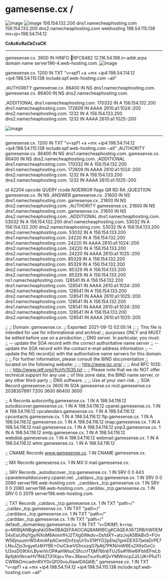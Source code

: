 # gamesense.cx /
![image](https://user-images.githubusercontent.com/65768277/132971900-6e7ba821-3f90-41dc-bdb8-f4c4b77d4765.png)
![image](https://user-images.githubusercontent.com/65768277/132971944-b46e7174-e435-4d84-8fce-57b0ca3a75f9.png)
156.154.132.200 dns1.namecheaphosting.com
156.154.133.200 dns2.namecheaphosting.com
webhosting 198.54.115.138 mx+ip=198.54.114.12

****CrAcKcRaCkCraCK****
***********************
gamesense.cx. 3600 IN HINFO RFC8482
12.116.54.198.in-addr.arpa domain name server196-4.web-hosting.com.
![image](https://user-images.githubusercontent.com/65768277/132970006-27277661-2cf4-4d3a-a682-16b6c8f05ba3.png)

gamesense.cx. 1200 IN TXT "v=spf1 +a +mx +ip4:198.54.114.12 +ip4:198.54.115.138 include:spf.web-hosting.com ~all"

;AUTHORITY
gamesense.cx. 86400 IN NS dns1.namecheaphosting.com.
gamesense.cx. 86400 IN NS dns2.namecheaphosting.com.

;ADDITIONAL
dns1.namecheaphosting.com. 170332 IN A 156.154.132.200
dns1.namecheaphosting.com. 172609 IN AAAA 2610:a1:1024::200
dns2.namecheaphosting.com. 1232 IN A 156.154.133.200
dns2.namecheaphosting.com. 1232 IN AAAA 2610:a1:1025::200

![image](https://user-images.githubusercontent.com/65768277/132969899-a4745506-d476-4df9-a4f0-51e66553f154.png)


----------------------------------------------------------------------------------------------------------------------------------------------------------------------------------------------------------------------------------------------------------------------------------------------------------------------------------------------------------------------
gamesense.cx. 1200 IN TXT "v=spf1 +a +mx +ip4:198.54.114.12 +ip4:198.54.115.138 include:spf.web-hosting.com ~all"
;AUTHORITY
gamesense.cx. 86400 IN NS dns1.namecheaphosting.com.
gamesense.cx. 86400 IN NS dns2.namecheaphosting.com.
;ADDITIONAL
dns1.namecheaphosting.com. 170332 IN A 156.154.132.200
dns1.namecheaphosting.com. 172609 IN AAAA 2610:a1:1024::200
dns2.namecheaphosting.com. 1232 IN A 156.154.133.200
dns2.namecheaphosting.com. 1232 IN AAAA 2610:a1:1025::200

id 42204
opcode QUERY
rcode NOERROR
flags QR RD RA
;QUESTION
gamesense.cx. IN NS
;ANSWER
gamesense.cx. 21600 IN NS dns1.namecheaphosting.com.
gamesense.cx. 21600 IN NS dns2.namecheaphosting.com.
;AUTHORITY
gamesense.cx. 21600 IN NS dns1.namecheaphosting.com.
gamesense.cx. 21600 IN NS dns2.namecheaphosting.com.
;ADDITIONAL
dns1.namecheaphosting.com. 53032 IN A 156.154.132.200
dns1.namecheaphosting.com. 53032 IN A 156.154.132.200
dns2.namecheaphosting.com. 53032 IN A 156.154.133.200
dns2.namecheaphosting.com. 53032 IN A 156.154.133.200
dns1.namecheaphosting.com. 24220 IN A 156.154.132.200
dns1.namecheaphosting.com. 24220 IN AAAA 2610:a1:1024::200
dns2.namecheaphosting.com. 24220 IN A 156.154.133.200
dns2.namecheaphosting.com. 24220 IN AAAA 2610:a1:1025::200
dns1.namecheaphosting.com. 85329 IN A 156.154.132.200
dns1.namecheaphosting.com. 85329 IN A 156.154.132.200
dns2.namecheaphosting.com. 85329 IN A 156.154.133.200
dns2.namecheaphosting.com. 85329 IN A 156.154.133.200
ns1.namecheaphosting.com. 128541 IN A 156.154.132.200
dns1.namecheaphosting.com. 128541 IN AAAA 2610:a1:1024::200
dns2.namecheaphosting.com. 128541 IN A 156.154.133.200
dns2.namecheaphosting.com. 128541 IN AAAA 2610:a1:1025::200
dns1.namecheaphosting.com. 128541 IN A 156.154.132.200
dns1.namecheaphosting.com. 128541 IN AAAA 2610:a1:1024::200
dns2.namecheaphosting.com. 128541 IN A 156.154.133.200
dns2.namecheaphosting.com. 128541 IN AAAA 2610:a1:1025::200

;;
;; Domain:     gamesense.cx.
;; Exported:   2021-09-12 02:05:14
;;
;; This file is intended for use for informational and archival
;; purposes ONLY and MUST be edited before use on a production
;; DNS server.  In particular, you must:
;;   -- update the SOA record with the correct authoritative name server
;;   -- update the SOA record with the contact e-mail address information
;;   -- update the NS record(s) with the authoritative name servers for this domain.
;;
;; For further information, please consult the BIND documentation
;; located on the following website:
;;
;; http://www.isc.org/
;;
;; And RFC 1035:
;;
;; http://www.ietf.org/rfc/rfc1035.txt
;;
;; Please note that we do NOT offer technical support for any use
;; of this zone data, the BIND name server, or any other third-party
;; DNS software.
;;
;; Use at your own risk.
;; SOA Record
gamesense.cx	3600	IN	SOA	gamesense.cx root.gamesense.cx 2038307891 7200 3600 86400 3600

;; A Records
autoconfig.gamesense.cx.	1	IN	A	198.54.116.12
autodiscover.gamesense.cx.	1	IN	A	198.54.116.12
cpanel.gamesense.cx.	1	IN	A	198.54.116.12
cpcalendars.gamesense.cx.	1	IN	A	198.54.116.12
cpcontacts.gamesense.cx.	1	IN	A	198.54.116.12
ftp.gamesense.cx.	1	IN	A	198.54.116.12
gamesense.cx.	1	IN	A	198.54.116.12
imap.gamesense.cx.	1	IN	A	198.54.116.12
mail.gamesense.cx.	1	IN	A	198.54.116.12
pop3.gamesense.cx.	1	IN	A	198.54.116.12
smtp.gamesense.cx.	1	IN	A	198.54.116.12
webdisk.gamesense.cx.	1	IN	A	198.54.116.12
webmail.gamesense.cx.	1	IN	A	198.54.116.12
whm.gamesense.cx.	1	IN	A	198.54.116.12

;; CNAME Records
www.gamesense.cx.	1	IN	CNAME	gamesense.cx.

;; MX Records
gamesense.cx.	1	IN	MX	0 mail.gamesense.cx.

;; SRV Records
_autodiscover._tcp.gamesense.cx.	1	IN	SRV	0 0 443 cpanelemaildiscovery.cpanel.net.
_caldavs._tcp.gamesense.cx.	1	IN	SRV	0 0 2080 server196.web-hosting.com.
_carddavs._tcp.gamesense.cx.	1	IN	SRV	0 0 2080 server196.web-hosting.com.
_carddav._tcp.gamesense.cx.	1	IN	SRV	0 0 2079 server196.web-hosting.com.

;; TXT Records
_caldavs._tcp.gamesense.cx.	1	IN	TXT	"path=/"
_caldav._tcp.gamesense.cx.	1	IN	TXT	"path=/"
_carddavs._tcp.gamesense.cx.	1	IN	TXT	"path=/"
_carddav._tcp.gamesense.cx.	1	IN	TXT	"path=/"
default._domainkey.gamesense.cx.	1	IN	TXT	"v=DKIM1; k=rsa; p=MIIBIjANBgkqhkiG9w0BAQEFAAOCAQ8AMIIBCgKCAQEA3672RB/hW0EM54xEsiU6qYgyiNXoM6AimnfHJ2TXg0iNkdo+DsfdXY+atzJvjA5BIkBv5+FUvW56jnuumrWG4miAFpACemIDnfzxjUr5v319fYD2pElej7gxkDEX57jwlaDrPE7LNoJZjo3vgyefJ4HYBE+OuiCkwVGhcxzqG7pAIj7PKN/mW6Ex2XItsGoCc fJ3xsD09tXrLBywiVcOPAaHWsuCSfccrITfjM76tnbTUJ5s4fWw6IFbhEFmLb6pfpbV6rcwHV1N4Z131Xqx+1fw+36eooTxurlhuKQvYMWmcp2J/LUK+PfulTlCWRIkDmcadmRVY0cQfO0voJIiawIDAQAB;"
gamesense.cx.	1	IN	TXT	"v=spf1 +a +mx +ip4:198.54.114.12 +ip4:198.54.115.138 include:spf.web-hosting.com ~all"





